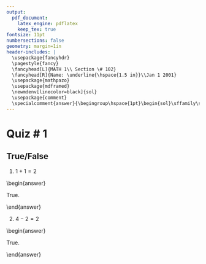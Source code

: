 ```yaml
---
output: 
  pdf_document:
    latex_engine: pdflatex
    keep_tex: true
fontsize: 11pt
numbersections: false
geometry: margin=1in
header-includes: |
  \usepackage{fancyhdr}
  \pagestyle{fancy}
  \fancyhead[L]{MATH 1\\ Section \# 102}
  \fancyhead[R]{Name: \underline{\hspace{1.5 in}}\\Jan 1 2001}
  \usepackage{mathpazo}
  \usepackage{mdframed}
  \newmdenv[linecolor=black]{sol}
  \usepackage{comment}
  \specialcomment{answer}{\begingroup\hspace{1pt}\begin{sol}\sffamily\small\textbf{Answer}}{\end{sol}\endgroup}
---
```


# Quiz \# 1

## True/False

1. $1+1=2$

\begin{answer}

True.

\end{answer}

2. $4-2=2$

\begin{answer}

True.

\end{answer}
